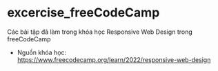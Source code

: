 # excercise_freeCodeCamp
Các bài tập đã làm trong khóa học Responsive Web Design trong freeCodeCamp
- Nguồn khóa học: https://www.freecodecamp.org/learn/2022/responsive-web-design
